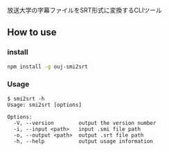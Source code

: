 放送大学の字幕ファイルをSRT形式に変換するCLIツール

## How to use

### install

```bash
npm install -g ouj-smi2srt
```

### Usage


```baash
$ smi2srt -h
Usage: smi2srt [options]

Options:
  -V, --version        output the version number
  -i, --input <path>   input .smi file path
  -o, --output <path>  output .srt file path
  -h, --help           output usage information
```